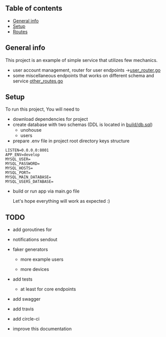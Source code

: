 
## Table of contents

* [General info](#general-info)
* [Setup](#setup)
* [Routes](#routes)
  

## General info

This project is an example of simple service that utilizes few mechanics.
* user account management, router for user endpoints ->[user_router.go](https://github.com/UnoHouse/api/blob/master/http/user_routes.go)
* some miscellaneous endpoints that works on different schema and service
[other_routes.go](https://github.com/UnoHouse/api/blob/master/http/other_routes.go)

  

## Setup

To run this project, You will need to 

 - download dependencies for project
 - create database with two schemas (DDL is located in [build/db.sql](https://github.com/UnoHouse/api/blob/master/build/db.sql))
	 - unohouse
	 - users
 - prepare .env file in project root directory keys structure

```
LISTEN=0.0.0.0:8001
APP_ENV=develop
MYSQL_USER=
MYSQL_PASSWORD=
MYSQL_HOSTS=
MYSQL_PORT=
MYSQL_MAIN_DATABASE=
MYSQL_USERS_DATABASE=
```
- build or run app via main.go file
  
  Let's hope everything will work as expected :)

## TODO

* add goroutines for

* notifications sendout

* faker generators

	* more example users

	* more devices

* add tests
	* at least for core endpoints

* add swagger

* add travis

* add circle-ci

* improve this documentation